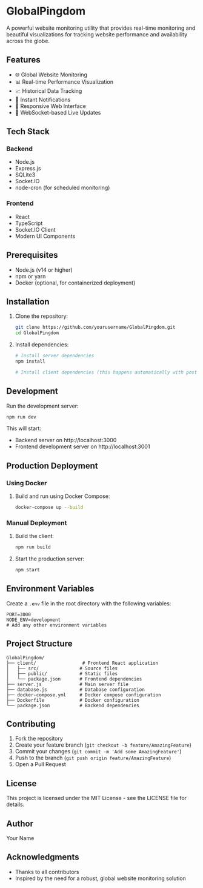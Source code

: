 # GlobalPingdom

A powerful website monitoring utility that provides real-time monitoring and beautiful visualizations for tracking website performance and availability across the globe.

## Features

- 🌐 Global Website Monitoring
- 📊 Real-time Performance Visualization
- 📈 Historical Data Tracking
- 🔔 Instant Notifications
- 📱 Responsive Web Interface
- 🔄 WebSocket-based Live Updates

## Tech Stack

### Backend
- Node.js
- Express.js
- SQLite3
- Socket.IO
- node-cron (for scheduled monitoring)

### Frontend
- React
- TypeScript
- Socket.IO Client
- Modern UI Components

## Prerequisites

- Node.js (v14 or higher)
- npm or yarn
- Docker (optional, for containerized deployment)

## Installation

1. Clone the repository:
   ```bash
   git clone https://github.com/yourusername/GlobalPingdom.git
   cd GlobalPingdom
   ```

2. Install dependencies:
   ```bash
   # Install server dependencies
   npm install

   # Install client dependencies (this happens automatically with postinstall)
   ```

## Development

Run the development server:
```bash
npm run dev
```

This will start:
- Backend server on http://localhost:3000
- Frontend development server on http://localhost:3001

## Production Deployment

### Using Docker

1. Build and run using Docker Compose:
   ```bash
   docker-compose up --build
   ```

### Manual Deployment

1. Build the client:
   ```bash
   npm run build
   ```

2. Start the production server:
   ```bash
   npm start
   ```

## Environment Variables

Create a `.env` file in the root directory with the following variables:

```env
PORT=3000
NODE_ENV=development
# Add any other environment variables
```

## Project Structure

```
GlobalPingdom/
├── client/                 # Frontend React application
│   ├── src/               # Source files
│   ├── public/            # Static files
│   └── package.json       # Frontend dependencies
├── server.js              # Main server file
├── database.js            # Database configuration
├── docker-compose.yml     # Docker compose configuration
├── Dockerfile             # Docker configuration
└── package.json           # Backend dependencies
```

## Contributing

1. Fork the repository
2. Create your feature branch (`git checkout -b feature/AmazingFeature`)
3. Commit your changes (`git commit -m 'Add some AmazingFeature'`)
4. Push to the branch (`git push origin feature/AmazingFeature`)
5. Open a Pull Request

## License

This project is licensed under the MIT License - see the LICENSE file for details.

## Author

Your Name

## Acknowledgments

- Thanks to all contributors
- Inspired by the need for a robust, global website monitoring solution
